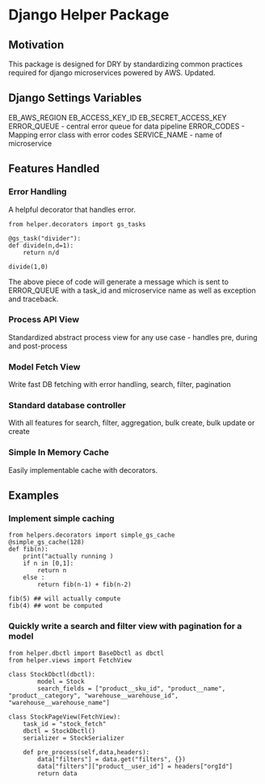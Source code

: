 # Django Helper Package

## Motivation 
This package is designed for DRY by standardizing common practices required for django microservices powered by AWS. Updated.

## Django Settings Variables
EB_AWS_REGION
EB_ACCESS_KEY_ID
EB_SECRET_ACCESS_KEY
ERROR_QUEUE - central error queue for data pipeline
ERROR_CODES - Mapping error class with error codes 
SERVICE_NAME - name of microservice

## Features Handled
### Error Handling 
A helpful decorator that handles error. 
```
from helper.decorators import gs_tasks

@gs_task("divider"):
def divide(n,d=1):
    return n/d

divide(1,0)
```
The above piece of code will generate a message which is sent to ERROR_QUEUE with a task_id and microservice name as well as exception and traceback.

### Process API View
Standardized abstract process view for any use case - handles pre, during and post-process

### Model Fetch View
Write fast DB fetching with error handling, search, filter, pagination 

### Standard database controller
With all features for search, filter, aggregation, bulk create, bulk update or create

### Simple In Memory Cache 
Easily implementable cache with decorators. 

## Examples

### Implement simple caching
```
from helpers.decorators import simple_gs_cache
@simple_gs_cache(128)
def fib(n):
    print("actually running )
    if n in [0,1]:
        return n
    else :
        return fib(n-1) + fib(n-2)

fib(5) ## will actually compute
fib(4) ## wont be computed
```

### Quickly write a search and filter view with pagination for a model
```
from helper.dbctl import BaseDbctl as dbctl 
from helper.views import FetchView

class StockDbctl(dbctl):
        model = Stock
        search_fields = ["product__sku_id", "product__name", "product__category", "warehouse__warehouse_id", "warehouse__warehouse_name"]

class StockPageView(FetchView):
    task_id = "stock_fetch"
    dbctl = StockDbctl()
    serializer = StockSerializer

    def pre_process(self,data,headers):
        data["filters"] = data.get("filters", {})
        data["filters"]["product__user_id"] = headers["orgId"]
        return data

```

